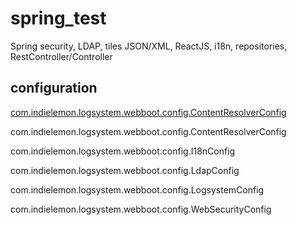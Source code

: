 # spring_test

Spring security, LDAP, tiles JSON/XML, ReactJS, i18n, repositories, RestController/Controller

configuration
------------
[com.indielemon.logsystem.webboot.config.ContentResolverConfig](https://github.com/StanislavKo/spring_test/blob/master/src/main/java/com/indielemon/logsystem/webboot/config/ContentResolverConfig.java)

com.indielemon.logsystem.webboot.config.ContentResolverConfig

com.indielemon.logsystem.webboot.config.I18nConfig

com.indielemon.logsystem.webboot.config.LdapConfig

com.indielemon.logsystem.webboot.config.LogsystemConfig

com.indielemon.logsystem.webboot.config.WebSecurityConfig
